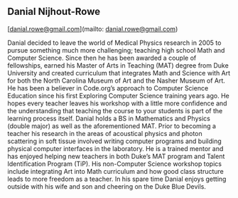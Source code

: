 ## Danial Nijhout-Rowe

[danial.rowe@gmail.com](mailto: danial.rowe@gmail.com)

Danial decided to leave the world of Medical Physics research in 2005 to pursue something much more challenging; teaching high school Math and Computer Science. Since then he has been awarded a couple of fellowships, earned his Master of Arts in Teaching (MAT) degree from Duke University and created curriculum that integrates Math and Science with Art for both the North Carolina Museum of Art and the Nasher Museum of Art.  He has been a believer in Code.org’s approach to Computer Science Education since his first Exploring Computer Science training years ago. He hopes every teacher leaves his workshop with a little more confidence and the understanding that teaching the course to your students is part of the learning process itself. Danial holds a BS in Mathematics and Physics (double major) as well as the aforementioned MAT. Prior to becoming a teacher his research in the areas of acoustical physics and photon scattering in soft tissue involved writing computer programs and building physical computer interfaces in the laboratory. He is a trained mentor and has enjoyed helping new teachers in both Duke’s MAT program and Talent Identification Program (TiP). His non-Computer Science workshop topics include integrating Art into Math curriculum and how good class structure leads to more freedom as a teacher.  In his spare time Danial enjoys getting outside with his wife and son and cheering on the Duke Blue Devils.
